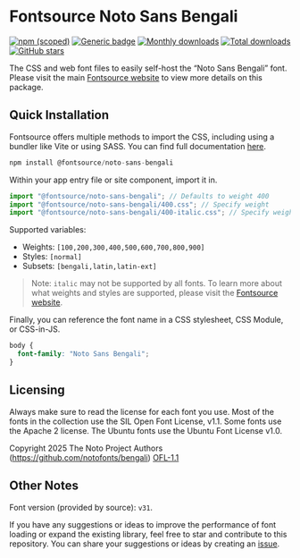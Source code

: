 # Fontsource Noto Sans Bengali

[![npm (scoped)](https://img.shields.io/npm/v/@fontsource/noto-sans-bengali?color=brightgreen)](https://www.npmjs.com/package/@fontsource/noto-sans-bengali) [![Generic badge](https://img.shields.io/badge/fontsource-passing-brightgreen)](https://github.com/fontsource/fontsource) [![Monthly downloads](https://badgen.net/npm/dm/@fontsource/noto-sans-bengali)](https://github.com/fontsource/fontsource) [![Total downloads](https://badgen.net/npm/dt/@fontsource/noto-sans-bengali)](https://github.com/fontsource/fontsource) [![GitHub stars](https://img.shields.io/github/stars/fontsource/fontsource.svg?style=social&label=Star)](https://github.com/fontsource/fontsource/stargazers)

The CSS and web font files to easily self-host the “Noto Sans Bengali” font. Please visit the main [Fontsource website](https://fontsource.org/fonts/noto-sans-bengali) to view more details on this package.

## Quick Installation

Fontsource offers multiple methods to import the CSS, including using a bundler like Vite or using SASS. You can find full documentation [here](https://fontsource.org/docs/getting-started/introduction).

```javascript
npm install @fontsource/noto-sans-bengali
```

Within your app entry file or site component, import it in.

```javascript
import "@fontsource/noto-sans-bengali"; // Defaults to weight 400
import "@fontsource/noto-sans-bengali/400.css"; // Specify weight
import "@fontsource/noto-sans-bengali/400-italic.css"; // Specify weight and style
```

Supported variables:
- Weights: `[100,200,300,400,500,600,700,800,900]`
- Styles: `[normal]`
- Subsets: `[bengali,latin,latin-ext]`

> Note: `italic` may not be supported by all fonts. To learn more about what weights and styles are supported, please visit the [Fontsource website](https://fontsource.org/fonts/noto-sans-bengali).

Finally, you can reference the font name in a CSS stylesheet, CSS Module, or CSS-in-JS.

```css
body {
  font-family: "Noto Sans Bengali";
}
```

## Licensing
Always make sure to read the license for each font you use. Most of the fonts in the collection use the SIL Open Font License, v1.1. Some fonts use the Apache 2 license. The Ubuntu fonts use the Ubuntu Font License v1.0.

Copyright 2025 The Noto Project Authors (https://github.com/notofonts/bengali)
[OFL-1.1](https://openfontlicense.org)

## Other Notes
Font version (provided by source): `v31`.

If you have any suggestions or ideas to improve the performance of font loading or expand the existing library, feel free to star and contribute to this repository. You can share your suggestions or ideas by creating an [issue](https://github.com/fontsource/fontsource/issues).